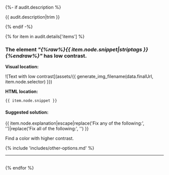 {%- if audit.description %}

{{ audit.description|trim }}

{% endif -%}

{% for item in audit.details['items'] %}

### The element _"{%raw%}{{ item.node.snippet|striptags }}{%endraw%}"_ has low contrast.

__Visual location:__

![Text with low contrast](assets/{{ generate_img_filename(data.finalUrl, item.node.selector) }})


__HTML location:__

```html
{{ item.node.snippet }}
```

#### Suggested solution:
{{ item.node.explanation|escape|replace('Fix any of the following:', '')|replace('Fix all of the following:', '') }}

Find a color with higher contrast.

{% include 'includes/other-options.md' %}

<hr>

<br>
{% endfor %}